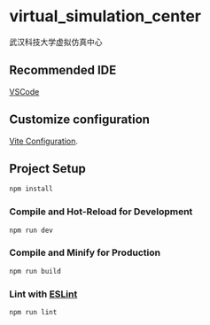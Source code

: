 # virtual_simulation_center

武汉科技大学虚拟仿真中心

## Recommended IDE

[VSCode](https://code.visualstudio.com/)

## Customize configuration

[Vite Configuration](https://vite.dev/config/).

## Project Setup

```sh
npm install
```

### Compile and Hot-Reload for Development

```sh
npm run dev
```

### Compile and Minify for Production

```sh
npm run build
```

### Lint with [ESLint](https://eslint.org/)

```sh
npm run lint
```
